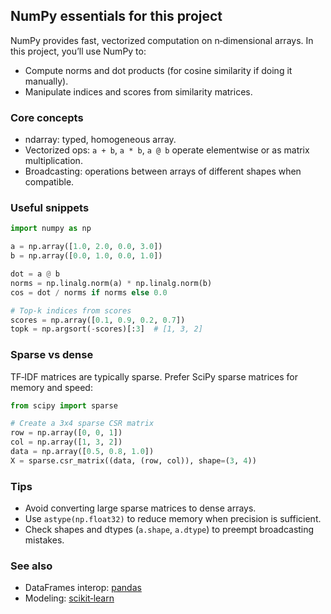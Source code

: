 ## NumPy essentials for this project

NumPy provides fast, vectorized computation on n‑dimensional arrays. In this project, you’ll use NumPy to:

- Compute norms and dot products (for cosine similarity if doing it manually).
- Manipulate indices and scores from similarity matrices.

### Core concepts

- ndarray: typed, homogeneous array.
- Vectorized ops: `a + b`, `a * b`, `a @ b` operate elementwise or as matrix multiplication.
- Broadcasting: operations between arrays of different shapes when compatible.

### Useful snippets

```python
import numpy as np

a = np.array([1.0, 2.0, 0.0, 3.0])
b = np.array([0.0, 1.0, 0.0, 1.0])

dot = a @ b
norms = np.linalg.norm(a) * np.linalg.norm(b)
cos = dot / norms if norms else 0.0

# Top‑k indices from scores
scores = np.array([0.1, 0.9, 0.2, 0.7])
topk = np.argsort(-scores)[:3]  # [1, 3, 2]
```

### Sparse vs dense

TF‑IDF matrices are typically sparse. Prefer SciPy sparse matrices for memory and speed:

```python
from scipy import sparse

# Create a 3x4 sparse CSR matrix
row = np.array([0, 0, 1])
col = np.array([1, 3, 2])
data = np.array([0.5, 0.8, 1.0])
X = sparse.csr_matrix((data, (row, col)), shape=(3, 4))
```

### Tips

- Avoid converting large sparse matrices to dense arrays.
- Use `astype(np.float32)` to reduce memory when precision is sufficient.
- Check shapes and dtypes (`a.shape`, `a.dtype`) to preempt broadcasting mistakes.

### See also

- DataFrames interop: [pandas](./pandas.md)
- Modeling: [scikit‑learn](./scikit-learn.md)
